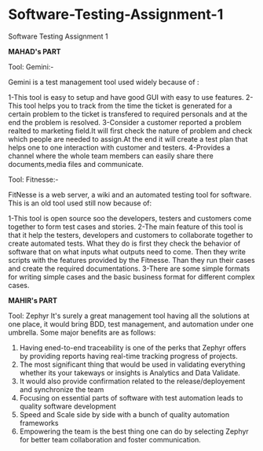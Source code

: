 # Software-Testing-Assignment-1
Software Testing Assignment 1

**MAHAD's PART**

Tool: Gemini:-

Gemini is a test management tool used widely because of :

1-This tool is easy to setup and have good GUI with easy to use features.
2-This tool helps you to track from the time the ticket is generated for a certain problem to the ticket is transfered to required personals and at the end the problem     is resolved.
3-Consider a customer reported a problem realted to marketing field.It will first check the nature of problem and check which people are needed to assign.At the end it     will create a test plan that helps one to one interaction with customer and testers.
4-Provides a channel where the whole team members can easily share there documents,media files and communicate.

Tool: Fitnesse:-

FitNesse is a web server, a wiki and an automated testing tool for software. This is an old tool used still now because of:

1-This tool is open source soo the developers, testers and customers come together to form test cases and stories.
2-The main feature of this tool is that it help the testers, developers and customers to collaborate together to create automated tests. What they do is first they check   the behavior of software that on what inputs what outputs need to come. Then they write scripts with the features provided by the Fitnesse. Than they run their cases     and create the required documentations.
3-There are some simple formats for writing simple cases and the basic business format for different complex cases.


**MAHIR's PART**

Tool: Zephyr
It's surely a great management tool having all the solutions at one place, it would bring BDD, test management, and automation under one umbrella. Some major benefits are as follows:
1. Having ened-to-end traceability is one of the perks that Zephyr offers by providing reports having real-time tracking progress of projects.
2. The most significant thing that would be used in validating everything whether its your takeways or insights is Analytics and Data Validate.
3. It would also provide confirmation related to the release/deployement and synchronize the team
4. Focusing on essential parts of software with test automation leads to quality software development
5. Speed and Scale side by side with a bunch of quality automation frameworks
6. Empowering the team is the best thing one can do by selecting Zephyr for better team collaboration and foster communication.

